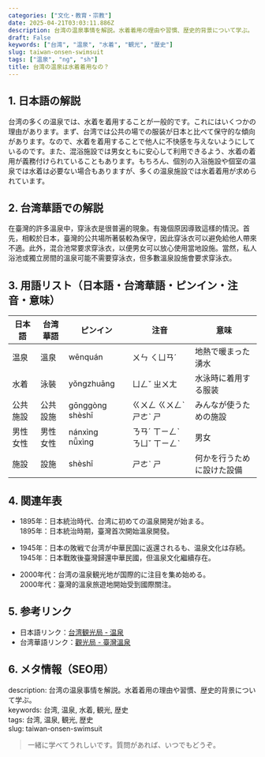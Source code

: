 ```yaml
---
categories: ["文化・教育・宗教"]
date: 2025-04-21T03:03:11.886Z
description: 台湾の温泉事情を解説。水着着用の理由や習慣、歴史的背景について学ぶ。
draft: False
keywords: ["台湾", "温泉", "水着", "観光", "歴史"]
slug: taiwan-onsen-swimsuit
tags: ["温泉", "ng", "sh"]
title: 台湾の温泉は水着着用なの？
---
```




## 1. 日本語の解説  
台湾の多くの温泉では、水着を着用することが一般的です。これにはいくつかの理由があります。まず、台湾では公共の場での服装が日本と比べて保守的な傾向があります。なので、水着を着用することで他人に不快感を与えないようにしているのです。また、混浴施設では男女ともに安心して利用できるよう、水着の着用が義務付けられていることもあります。もちろん、個別の入浴施設や個室の温泉では水着は必要ない場合もありますが、多くの温泉施設では水着着用が求められています。

## 2. 台湾華語での解説  
在臺灣的許多溫泉中，穿泳衣是很普遍的現象。有幾個原因導致這樣的情況。首先，相較於日本，臺灣的公共場所著裝較為保守，因此穿泳衣可以避免給他人帶來不適。此外，混合池常要求穿泳衣，以便男女可以放心使用當地設施。當然，私人浴池或獨立房間的溫泉可能不需要穿泳衣，但多數溫泉設施會要求穿泳衣。

## 3. 用語リスト（日本語・台湾華語・ピンイン・注音・意味）  
| 日本語      | 台湾華語  | ピンイン    | 注音      | 意味                           |
|-------------|-----------|-------------|-----------|--------------------------------|
| 温泉         | 溫泉      | wēnquán     | ㄨㄣ ㄑㄩㄢˊ | 地熱で暖まった湧水              |
| 水着         | 泳裝      | yǒngzhuāng  | ㄩㄥˇ ㄓㄨㄤ | 水泳時に着用する服装            |
| 公共施設     | 公共設施  | gōnggòng shèshī | ㄍㄨㄥ ㄍㄨㄥˋ ㄕㄜˋ ㄕ | みんなが使うための施設          |
| 男性女性     | 男性女性  | nánxìng nǚxìng | ㄋㄢˊ ㄒㄧㄥˋ ㄋㄩˇ ㄒㄧㄥˋ | 男女                          |
| 施設         | 設施      | shèshī       | ㄕㄜˋ ㄕ   | 何かを行うために設けた設備      |

## 4. 関連年表  
- 1895年：日本統治時代、台湾に初めての温泉開発が始まる。  
  1895年：日本統治時期，臺灣首次開始溫泉開發。

- 1945年：日本の敗戦で台湾が中華民国に返還されるも、温泉文化は存続。  
  1945年：日本戰敗後臺灣歸還中華民國，但溫泉文化繼續存在。

- 2000年代：台湾の温泉観光地が国際的に注目を集め始める。  
  2000年代：臺灣的溫泉旅遊地開始受到國際關注。

## 5. 参考リンク  
- 日本語リンク：[台湾観光局 - 温泉](http://jp.taiwan.net.tw/m1.aspx?sNo=0010203)  
- 台湾華語リンク：[觀光局 - 臺灣溫泉](https://www.taiwan.net.tw/)

## 6. メタ情報（SEO用）  
description: 台湾の温泉事情を解説。水着着用の理由や習慣、歴史的背景について学ぶ。  
keywords: 台湾, 温泉, 水着, 観光, 歴史  
tags: 台湾, 温泉, 観光, 歴史  
slug: taiwan-onsen-swimsuit

> 一緒に学べてうれしいです。質問があれば、いつでもどうぞ。